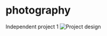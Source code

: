 # photography
Independent project 1
![Project design](https://user-images.githubusercontent.com/87479148/126077082-33c4e83d-23d9-4f4b-a94c-a605334f6e88.jpg)

